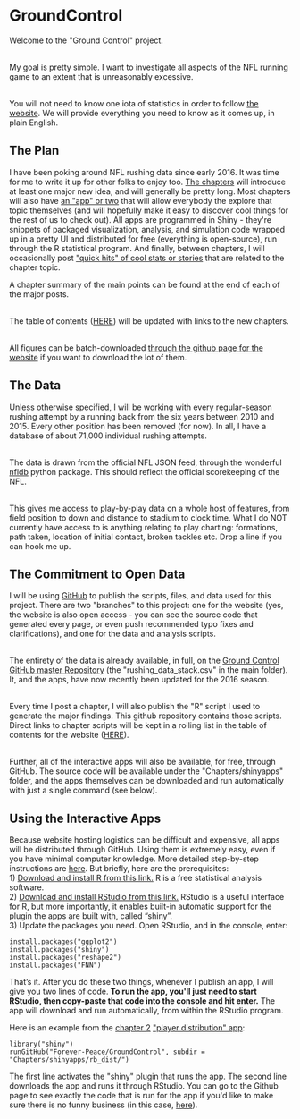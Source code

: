 # GroundControl

<p>Welcome to the "Ground Control" project.<br/><br/>

My goal is pretty simple. I want to investigate all aspects of the NFL running game to an extent that is unreasonably excessive. <br/><br/>

You will not need to know one iota of statistics in order to follow <a href="http://forever-peace.github.io/Ground_Control/">the website</a>. We will provide everything you need to know as it comes up, in plain English.</p>

<h2>The Plan</h2>
<p>I have been poking around NFL rushing data since early 2016. It was time for me to write it up for other folks to enjoy too. <a href="http://forever-peace.github.io/Ground_Control/contents/#chapters">The chapters</a> will introduce at least one major new idea, and will generally be pretty long. Most chapters will also have <a href="http://forever-peace.github.io/Ground_Control/contents/#apps">an "app" or two</a> that will allow everybody the explore that topic themselves (and will hopefully make it easy to discover cool things for the rest of us to check out). All apps are programmed in Shiny - they're snippets of packaged visualization, analysis, and simulation code wrapped up in a pretty UI and distributed for free (everything is open-source), run through the R statistical program. And finally, between chapters, I will occasionally post <a href="http://forever-peace.github.io/Ground_Control/contents/#quick-hits">"quick hits" of cool stats or stories</a> that are related to the chapter topic.</p>

<p>A chapter summary of the main points can be found at the end of each of the major posts.<br/><br/>

The table of contents (<a href="http://forever-peace.github.io/Ground_Control/contents/">HERE</a>) will be updated with links to the new chapters.<br/><br/>

All figures can be batch-downloaded <a href="https://github.com/Forever-Peace/Ground_Control/tree/master/img">through the github page for the website</a> if you want to download the lot of them.</p>

<h2>The Data</h2>
<p>Unless otherwise specified, I will be working with every regular-season rushing attempt by a running back from the six years between 2010 and 2015. Every other position has been removed (for now). In all, I have a database of about 71,000 individual rushing attempts.<br/><br/>

The data is drawn from the official NFL JSON feed, through the wonderful <a href="https://github.com/BurntSushi/nfldb/wiki">nfldb</a> python package. This should reflect the official scorekeeping of the NFL.<br/><br/>

This gives me access to play-by-play data on a whole host of features, from field position to down and distance to stadium to clock time. What I do NOT currently have access to is anything relating to play charting: formations, path taken, location of initial contact, broken tackles etc. Drop a line if you can hook me up.</p>

<h2>The Commitment to Open Data</h2>
<p>I will be using <a href="http://www.howtogeek.com/180167/htg-explains-what-is-github-and-what-do-geeks-use-it-for/">GitHub</a> to publish the scripts, files, and data used for this project. There are two "branches" to this project: one for the website (yes, the website is also open access - you can see the source code that generated every page, or even push recommended typo fixes and clarifications), and one for the data and analysis scripts.<br/><br/>

The entirety of the data is already available, in full, on the <a href="https://github.com/Forever-Peace/GroundControl">Ground Control GitHub master Repository</a> (the "rushing_data_stack.csv" in the main folder). It, and the apps, have now recently been updated for the 2016 season.<br/><br/>

Every time I post a chapter, I will also publish the "R" script I used to generate the major findings. This github repository contains those scripts. Direct links to chapter scripts will be kept in a rolling list in the table of contents for the website (<a href="http://forever-peace.github.io/GroundControl/contents/#scripts">HERE</a>).<br/><br/>

Further, all of the interactive apps will also be available, for free, through GitHub. The source code will be available under the "Chapters/shinyapps" folder, and the apps themselves can be downloaded and run automatically with just a single command (see below).</p>

<h2>Using the Interactive Apps</h2>
<p>Because website hosting logistics can be difficult and expensive, all apps will be distributed through GitHub. Using them is extremely easy, even if you have minimal computer knowledge. More detailed step-by-step instructions are <a href="http://forever-peace.github.io/Ground_Control/apps/install_apps/">here</a>. But briefly, here are the prerequisites:<br/>
1) <a href="https://mran.revolutionanalytics.com/open/">Download and install R from this link.</a> R is a free statistical analysis software.<br/>
2) <a href="https://www.rstudio.com/products/rstudio/download/">Download and install RStudio from this link.</a> RStudio is a useful interface for R, but more importantly, it enables built-in automatic support for the plugin the apps are built with, called “shiny”.<br/>
3) Update the packages you need. Open RStudio, and in the console, enter:</p>
<pre><code>install.packages("ggplot2")
install.packages("shiny")
install.packages("reshape2")
install.packages("FNN")
</code></pre>
<p></p>That’s it. After you do these two things, whenever I publish an app, I will give you two lines of code. <b>To run the app, you'll just need to start RStudio, then copy-paste that code into the console and hit enter.</b> The app will download and run automatically, from within the RStudio program.</p>

<p>Here is an example from the <a href="http://forever-peace.github.io/Ground_Control/ch2/">chapter 2</a> <a href="http://forever-peace.github.io/Ground_Control/apps/rbdist/">"player distribution" app</a>:</p>
<pre><code>library("shiny")
runGitHub("Forever-Peace/GroundControl", subdir = "Chapters/shinyapps/rb_dist/")
</code></pre>

<p>The first line activates the "shiny" plugin that runs the app. The second line downloads the app and runs it through RStudio. You can go to the Github page to see exactly the code that is run for the app if you'd like to make sure there is no funny business (in this case, <a href="https://github.com/Forever-Peace/GroundControl/tree/master/Chapters/shinyapps/rb_dist">here</a>). </p>

